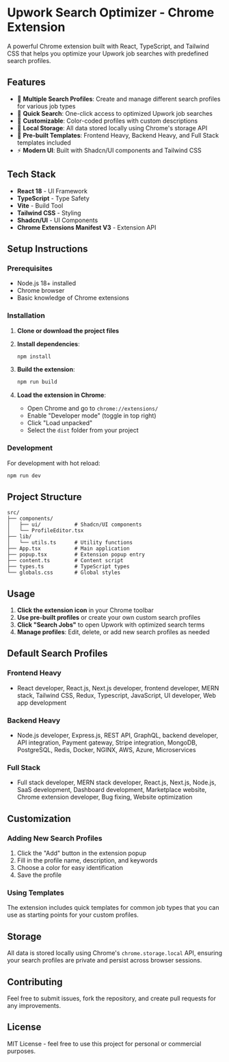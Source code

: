 # Upwork Search Optimizer - Chrome Extension

A powerful Chrome extension built with React, TypeScript, and Tailwind CSS that helps you optimize your Upwork job searches with predefined search profiles.

## Features

- 🎯 **Multiple Search Profiles**: Create and manage different search profiles for various job types
- 🚀 **Quick Search**: One-click access to optimized Upwork job searches
- 🎨 **Customizable**: Color-coded profiles with custom descriptions
- 💾 **Local Storage**: All data stored locally using Chrome's storage API
- 🔄 **Pre-built Templates**: Frontend Heavy, Backend Heavy, and Full Stack templates included
- ⚡ **Modern UI**: Built with Shadcn/UI components and Tailwind CSS

## Tech Stack

- **React 18** - UI Framework
- **TypeScript** - Type Safety
- **Vite** - Build Tool
- **Tailwind CSS** - Styling
- **Shadcn/UI** - UI Components
- **Chrome Extensions Manifest V3** - Extension API

## Setup Instructions

### Prerequisites

- Node.js 18+ installed
- Chrome browser
- Basic knowledge of Chrome extensions

### Installation

1. **Clone or download the project files**
2. **Install dependencies**:

   ```bash
   npm install
   ```

3. **Build the extension**:

   ```bash
   npm run build
   ```

4. **Load the extension in Chrome**:
   - Open Chrome and go to `chrome://extensions/`
   - Enable "Developer mode" (toggle in top right)
   - Click "Load unpacked"
   - Select the `dist` folder from your project

### Development

For development with hot reload:

```bash
npm run dev
```

## Project Structure

```
src/
├── components/
│   ├── ui/           # Shadcn/UI components
│   └── ProfileEditor.tsx
├── lib/
│   └── utils.ts      # Utility functions
├── App.tsx           # Main application
├── popup.tsx         # Extension popup entry
├── content.ts        # Content script
├── types.ts          # TypeScript types
└── globals.css       # Global styles
```

## Usage

1. **Click the extension icon** in your Chrome toolbar
2. **Use pre-built profiles** or create your own custom search profiles
3. **Click "Search Jobs"** to open Upwork with optimized search terms
4. **Manage profiles**: Edit, delete, or add new search profiles as needed

## Default Search Profiles

### Frontend Heavy

- React developer, React.js, Next.js developer, frontend developer, MERN stack, Tailwind CSS, Redux, Typescript, JavaScript, UI developer, Web app development

### Backend Heavy

- Node.js developer, Express.js, REST API, GraphQL, backend developer, API integration, Payment gateway, Stripe integration, MongoDB, PostgreSQL, Redis, Docker, NGINX, AWS, Azure, Microservices

### Full Stack

- Full stack developer, MERN stack developer, React.js, Next.js, Node.js, SaaS development, Dashboard development, Marketplace website, Chrome extension developer, Bug fixing, Website optimization

## Customization

### Adding New Search Profiles

1. Click the "Add" button in the extension popup
2. Fill in the profile name, description, and keywords
3. Choose a color for easy identification
4. Save the profile

### Using Templates

The extension includes quick templates for common job types that you can use as starting points for your custom profiles.

## Storage

All data is stored locally using Chrome's `chrome.storage.local` API, ensuring your search profiles are private and persist across browser sessions.

## Contributing

Feel free to submit issues, fork the repository, and create pull requests for any improvements.

## License

MIT License - feel free to use this project for personal or commercial purposes.
